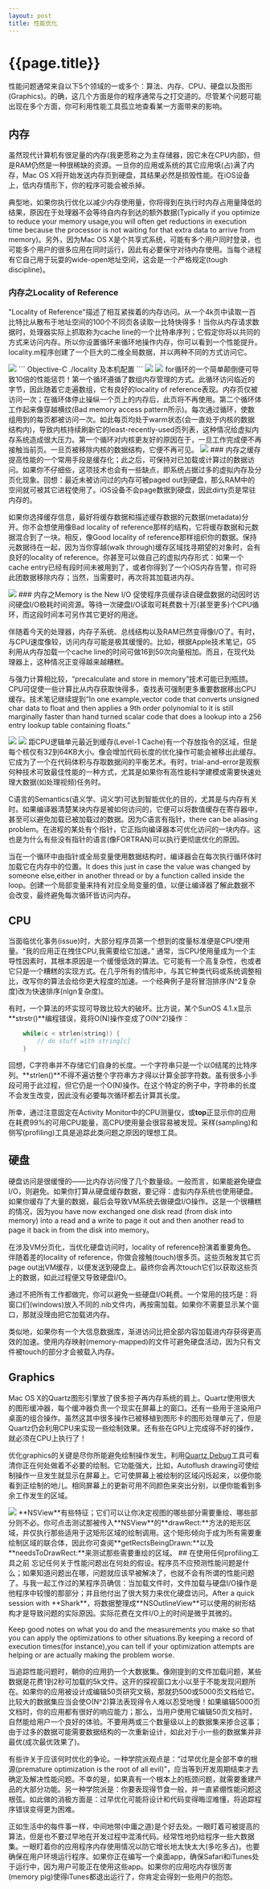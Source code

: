 ```yaml
---
layout: post
title: 性能优化
---
```

{{page.title}}
=======================
性能问题通常来自以下5个领域的一或多个：算法、内存、CPU、硬盘以及图形(Graphics)。的确，这几个方面是你的程序通常与之打交道的。尽管某个问题可能出现在多个方面，你可利用性能工具孤立地查看某一方面带来的影响。
## 内存
虽然现代计算机有很足量的内存(我更愿称之为主存储器，因它未在CPU内部)，但是RAM仍然是一种很稀缺的资源。一旦你的应用或系统的其它应用填(占)满了内存，Mac OS X将开始发送内存页到硬盘，其结果必然是损毁性能。在iOS设备上，低内存情形下，你的程序可能会被杀掉。

典型地，如果你执行优化以减少内存使用量，你将得到在执行时内存占用量降低的结果，原因在于处理器不会等待自内存到达的额外数据(Typically if you optimize to reduce your memory usage,you will often get reductions in execution time because the processor is not waiting for that extra data to arrive from memory)。另外，因为Mac OS X是个共享式系统，可能有多个用户同时登录，也可能多个用户的很多应用在同时运行，因此有必要保守对待内存使用。当每个进程有它自己用于玩耍的wide-open地址空间，这会是一个严格规定(tough discipline)。
### 内存之Locality of Reference
"Locality of Reference"描述了相互紧挨着的内存访问。从一个4k页中读取一百比特比从散布于地址空间的100个不同页各读取一比特快得多！当你从内存请求数据时，处理器实际上抓取称为cache line的一个比特串序列；它假定你将以共同的方式来访问内存。所以你设置循环来循环地操作内存，你可以看到一个性能提升。locality.m程序创建了一个巨大的二维全局数据，并以两种不同的方式访问它。

<img src="/images/posts/2019-03-18/codeOfLocality.png">
``` Objective-C
./locality 及本机配置
```
<img src="/images/posts/2019-03-18/resultOfLocality.png">
<img src="/images/posts/2019-03-18/computerForLocality.png">
for循环的一个简单颠倒便可导致10倍的性能惩罚！第一个循环遵循了数组内存管理的方式。此循环访问临近的字节，因此随着它走遍数组，它有良好的locality of reference表现。内存页仅被访问一次；在循环体停止操纵一个页上的内存后，此页将不再使用。第二个循环体工作起来像穿越横纹(Bad memory access pattern所示)。每次通过循环，使数组用到的每页都被访问一次。如此每页均处于warm状态(会一直处于内核的数据结构内)，导致内核持续刷新它的least-recently-used页列表，这种情况给虚拟内存系统造成很大压力。第一个循环对内核更友好的原因在于，一旦工作完成便不再接触当前页。一旦页被移除内核的数据结构，它便不再可见。

<img src="/images/posts/2019-03-18/memoryAccessPattern.jpg">
### 内存之缓存
提高性能的一个常用手段是缓存化；此之后，可保持对已加载或计算过的数据访问。如果你不仔细些，这项技术也会有一些缺点，即系统占据过多的虚拟内存及分页化现象。回想：最近未被访问过的内存可被paged out到硬盘，那么RAM中的空间就可被其它进程使用了。iOS设备不会page数据到硬盘，因此dirty页是常驻内存的。

如果你选择缓存信息，最好将缓存数据和描述缓存数据的元数据(metadata)分开。你不会想使用像Bad locality of reference那样的结构，它将缓存数据和元数据混合到了一块。相反，像Good locality of reference那样组织你的数据。保持元数据待在一起，因为当你穿越(walk through)缓存区域找寻期望的对象时，会有良好的locality of reference。你甚至可以做自己的虚拟内存形式：如果一个cache entry已经有段时间未被用到了，或者你得到了一个iOS内存告警，你可将此团数据移除内存；当然，当需要时，再次将其加载进内存。

<img src="/images/posts/2019-03-18/localityOfReference.jpg">
### 内存之Memory is the New I/O
促使程序员缓存读自硬盘数据的动因时访问硬盘I/O极耗时间资源。等待一次硬盘I/O读取可耗费数十万(甚至更多)个CPU循环，而这段时间本可另作其它更好的用途。

伴随着今天的处理器，内存子系统、总线结构以及RAM已然变得像I/O了。有时，与CPU速度像较，访问内存可能是极其缓慢的。比如，根据Apple技术笔记，G5利用从内存加载一个cache line的时间可做16到50次向量相加。而且，在现代处理器上，这种情况正变得越来越糟糕。

与强力计算相比较，“precalculate and store in memory”技术可能已到瓶颈。CPU可促使一些计算比从内存获取快得多，查找表可强制更多重要数据移出CPU缓存。技术笔记继续提到“In one example,vector code that converts unsigned char data to float and then applies a 9th order polynomial to it is still marginally faster than hand turned scalar code that does a lookup into a 256 entry lookup table containing floats.”

<img src="/images/posts/2019-03-18/busStructure.png">
<img src="/images/posts/2019-03-18/memoryHierarchy.png">
距CPU逻辑单元最近到缓存(Level-1 Cache)有一个存放指令的区域，但是每个核仅有32到64KB大小。像会增加代码长度的优化操作可能会被移出此缓存。它成为了一个在代码体积与存取数据间的平衡艺术。有时，trial-and-error是观察何种技术可致最佳性能的一种方式，尤其是如果你有高性能科学建模或需要快速处理大数据(如处理视频)任务时。

C语言的Semantics(语义学、词义学)可达到智能优化的目的，尤其是与内存有关时。如果编译器清楚某块内存是被如何访问的，它便可以将数值缓存在寄存器中，甚至可以避免加载已被加载过的数据。因为C语言有指针，there can be aliasing problem。在进程的某处有个指针，它正指向编译器本可优化访问的一块内存。这也是为什么有些没有指针的语言(像FORTRAN)可以执行更彻底优化的原因。

当在一个循环中由指针或全局变量使用数据结构时，编译器会在每次执行循环体时加载它在内存中的位置。It does this just in case the value was changed by someone else,either in another thread or by a function called inside the loop。创建一个局部变量来持有对应全局变量的值，以便让编译器了解此数据不会改变，最终避免每次循环皆访问内存。
## CPU
当面临优化事务(issue)时，大部分程序员第一个想到的度量标准便是CPU使用量。“我的应用正在拽住CPU,我需要给它加速。” 通常，当CPU使用量成为一个主导性因素时，其根本原因是一个缓慢低效的算法。它可能有一个高复杂性，也或者它只是一个糟糕的实现方式。在几乎所有的情形中，与其它种类代码或系统调整相比，改写你的算法会给你更大程度的加速。一个经典例子是将冒泡排序(N^2复杂度)改为快速排序(nlgn复杂度)。

有时，一个算法的坏实现可导致比较大的破坏。比方说，某个SunOS 4.1.x显示**strstr()**编程错误，竟将O(N)操作变成了O(N^2)操作：
``` Objective-C
	while(c < strlen(string)) {
		// do stuff with string[c]
	}
```
回想，C字符串并不存储它们自身的长度。一个字符串只是一个以0结尾的比特序列。**strlen()**不得不遍访整个字符串方才得以计算全部字符数。虽有很多小手段可用于此过程，但它仍是一个O(N)操作。在这个特定的例子中，字符串的长度不会发生改变，因此没有必要每次循环都去计算其长度。

所幸，通过注意固定在Activity Monitor中的CPU测量仪，或**top**正显示你的应用在耗费99%的可用CPU能量，高CPU使用量会很容易被发现。采样(sampling)和侧写(profiling)工具是追踪此类问题之原因的理想工具。
## 硬盘
硬盘访问是很缓慢的——比内存访问慢了几个数量级。一般而言，如果能避免硬盘I/O，则避免。如果你打算从硬盘缓存数据，要记得：虚拟内存系统也使用硬盘。如果你缓存了大量的数据，最后会导致VM系统去做硬盘I/O操作。这是一个很糟糕的情况，因为you have now exchanged one disk read (from disk into memory) into a read and a write to page it out and then another read to page it back in from the disk into memory。

在涉及VM分页化，当优化硬盘访问时，locality of reference扮演着重要角色。伴随着差的locality of reference，你做会接触(touch)很多页。这些页触发其它页page out出VM缓存，以便发送到硬盘上。最终你会再次touch它们以获取这些页上的数据，如此过程便又导致硬盘I/O。

通过不把所有工作都做完，你可以避免一些硬盘I/O耗费。一个常用的技巧是：将窗口们(windows)放入不同的.nib文件内，再按需加载。如果你不需要显示某个窗口，那就没理由把它加载进内存。

类似地，如果你有一个大信息数据库，渐进访问比把全部内容加载进内存获得更高效的加速。使用内存映射(memory-mapped)的文件可避免硬盘活动，因为只有文件被touch的部分才会被载入内存。
## Graphics
Mac OS X的Quartz图形引擎放了很多担子再内存系统的肩上。Quartz使用很大的图形缓冲器，每个缓冲器负责一个现实在屏幕上的窗口。还有一些用于渲染用户桌面的组合操作。虽然这其中很多操作已被移植到图形卡的图形处理单元了，但是Quartz仍会利用CPU来实现一些绘制效果。还有些在GPU上完成得不好的操作，就必须在CPU上执行了！

优化graphics的关键是尽你所能避免绘制操作发生。利用[Quartz Debug](https://developer.apple.com/library/archive/documentation/GraphicsAnimation/Conceptual/HighResolutionOSX/Testing/Testing.html)工具可看清你正在何处做着不必要的绘制。它功能强大，比如，Autoflush drawing可使绘制操作一旦发生就显示在屏幕上。它可使屏幕上被绘制的区域闪烁起来，以便你能看到正绘制的地儿。相同屏幕上的更新可用不同颜色来突出分别，以便你能看到多余工作发生的区域。

<img src="/images/posts/2019-03-18/quartxDebug.png">
**NSView**有些特征；它们可以让你决定视图的哪些部分需要重绘、哪些部分则不必。你可点击测试那被传入**NSView**的**drawRect:**方法的矩形区域，并仅执行那些适用于这矩形区域的绘制调用。这个矩形倾向于成为所有需要重绘制区域的联合体，因此你可查阅**getRectsBeingDrawn:**以及**needsToDrawRect:**来测试那些需要重绘的区域。
## 在使用任何profiling工具之前
忘记任何关于性能问题出在何处的假设。程序员不应预测性能问题是什么；如果知道问题出在哪，问题就应该早被解决了，也就不会有所谓的性能问题了。与我一起工作过的某程序员确信：当加载文件时，文件加载与硬盘I/O操作是他程序中较慢的那部分；并且他付出了很大努力来优化硬盘访问。After a quick session with **Shark**，将数据整理成**NSOutlineView**可以使用的树形结构才是导致问题的实际原因。实际花费在文件I/O上的时间是微乎其微的。

Keep good notes on what you do and the measurements you make so that you can apply the optimizations to other situations.By keeping a record of execution times(for instance),you can tell if your optimization attempts are helping or are actually making the problem worse.

当追踪性能问题时，朝你的应用扔一个大数据集。像刚提到的文件加载问题，某些数据是花费1到2秒可加载的5k文件。这开的探视窗口太小以至于不能发现问题所在。如果你的应用被设计成编辑50页研究文稿，那就扔500或5000页文档给它。比较大的数据集应当会使O(N^2)算法表现得令人难以忍受地慢！如果编辑5000页文档时，你的应用都有很好的响应能力；那么，当用户使用它编辑50页文档时，自然能给用户一个良好的体验。不要用两或三个数量级以上的数据集来掺合这事；由于过多的数据可能需要数据结构的一次重新设计，如此对于小一些的数据集并非最优(成次最优效果了)。

有些许关于应该何时优化的争论。一种学院派观点是：“过早优化是全部不幸的根源(premature optimization is the root of all evil)”，应当等到开发周期结束才去确定及解决性能问题。不幸的是，如果真有一个根本上的瓶颈问题，就需要重建产品的大部分功能。另一种学院派是：你要表现得节食一般，并一直紧绷性能问题这根弦。如此做的消极方面是：过早优化可能将设计和代码变得晦涩难懂，将追踪程序错误变得更为困难。

正如生活中的每件事一样，中间地带(中庸之道)是个好去处。一眼盯着可被提高的算法，但是也不要过早地在开发过程中混淆代码。经常性地扔给程序一些大数据集。一眼盯着你的应用程序内存使用情况以防它增长地太快太大(多吃多占)。也要确保在用户环境运行程序。如果你正在编写一个桌面app，确保Safari和iTunes处于运行中，因为用户可能正在使用这些app。如果你的应用吃内存很厉害(memory pig)使得iTunes都退出运行了，你肯定会得到一些用户的抱怨。


